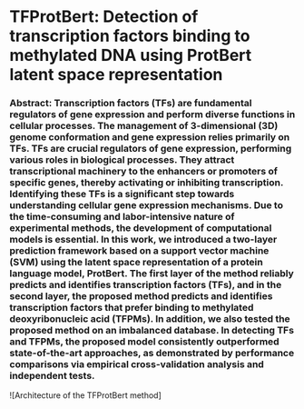 # TFProtBert: Detection of transcription factors binding to methylated DNA using ProtBert latent space representation

### Abstract: Transcription factors (TFs) are fundamental regulators of gene expression and perform diverse functions in cellular processes. The management of 3-dimensional (3D) genome conformation and gene expression relies primarily on TFs. TFs are crucial regulators of gene expression, performing various roles in biological processes. They attract transcriptional machinery to the enhancers or promoters of specific genes, thereby activating or inhibiting transcription. Identifying these TFs is a significant step towards understanding cellular gene expression mechanisms. Due to the time-consuming and labor-intensive nature of experimental methods, the development of computational models is essential. In this work, we introduced a two-layer prediction framework based on a support vector machine (SVM) using the latent space representation of a protein language model, ProtBert. The first layer of the method reliably predicts and identifies transcription factors (TFs), and in the second layer, the proposed method predicts and identifies transcription factors that prefer binding to methylated deoxyribonucleic acid (TFPMs). In addition, we also tested the proposed method on an imbalanced database. In detecting TFs and TFPMs, the proposed model consistently outperformed state-of-the-art approaches, as demonstrated by performance comparisons via empirical cross-validation analysis and independent tests.


![Architecture of the TFProtBert method]
